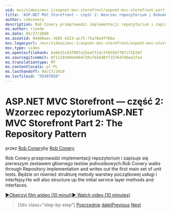```yaml
---
uid: mvc/videos/mvc-1/aspnet-mvc-storefront/aspnet-mvc-storefront-part-2-the-repository-pattern
title: 'ASP.NET MVC Storefront — część 2: Wzorzec repozytorium | Dokumentacja firmy Microsoft'
author: robconery
description: Rob Conery przeprowadzi implementacji repozytorium i zapisuje się pierwszym zestawem głównego testów jednostkowych. Będzie on również strukturę się metho warstwy początkowej usługi...
ms.author: riande
ms.date: 05/27/2008
ms.assetid: 94dd6eec-3685-4323-ac75-75a70a4f766a
msc.legacyurl: /mvc/videos/mvc-1/aspnet-mvc-storefront/aspnet-mvc-storefront-part-2-the-repository-pattern
msc.type: video
ms.openlocfilehash: ba9e15c63f007a15eaff1dc3f655bf787c71b34f
ms.sourcegitcommit: 0f1119340e4464720cfd16d0ff15764746ea1fea
ms.translationtype: MT
ms.contentlocale: pl-PL
ms.lasthandoff: 04/17/2019
ms.locfileid: "59387858"
---
```

# <a name="aspnet-mvc-storefront-part-2-the-repository-pattern"></a><span data-ttu-id="c65b5-104">ASP.NET MVC Storefront — część 2: Wzorzec repozytorium</span><span class="sxs-lookup"><span data-stu-id="c65b5-104">ASP.NET MVC Storefront Part 2: The Repository Pattern</span></span>

<span data-ttu-id="c65b5-105">przez [Rob Conery](https://github.com/robconery)</span><span class="sxs-lookup"><span data-stu-id="c65b5-105">by [Rob Conery](https://github.com/robconery)</span></span>

<span data-ttu-id="c65b5-106">Rob Conery przeprowadzi implementacji repozytorium i zapisuje się pierwszym zestawem głównego testów jednostkowych.</span><span class="sxs-lookup"><span data-stu-id="c65b5-106">Rob Conery walks through Repository implementation and writes out the first main set of unit tests.</span></span> <span data-ttu-id="c65b5-107">Będzie on również strukturę metody warstwy początkowej usługi i interfejsy.</span><span class="sxs-lookup"><span data-stu-id="c65b5-107">He will also structure up the initial service layer methods and interfaces.</span></span>

[<span data-ttu-id="c65b5-108">&#9654;Obejrzyj film wideo (10 minut)</span><span class="sxs-lookup"><span data-stu-id="c65b5-108">&#9654; Watch video (10 minutes)</span></span>](https://channel9.msdn.com/Blogs/ASP-NET-Site-Videos/aspnet-mvc-storefront-part-2-the-repository-pattern)

> [!div class="step-by-step"]
> <span data-ttu-id="c65b5-109">[Poprzednie](aspnet-mvc-storefront-part-1-architectural-discussion-and-overview.md)
> [dalej](aspnet-mvc-storefront-part-3-pipes-and-filters.md)</span><span class="sxs-lookup"><span data-stu-id="c65b5-109">[Previous](aspnet-mvc-storefront-part-1-architectural-discussion-and-overview.md)
[Next](aspnet-mvc-storefront-part-3-pipes-and-filters.md)</span></span>

